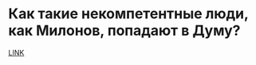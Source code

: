 # Как такие некомпетентные люди, как Милонов, попадают в Думу?



[LINK](https://varlamov.ru/2693506.html)